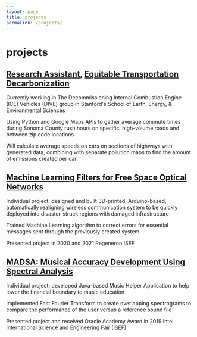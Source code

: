 ```yaml
---
layout: page
title: projects
permalink: /projects/
---
```

<div class="card">
    <div class="card-page">
        <h1 class="post-title">projects</h1>
        <h2><a class="link" href="https://github.com/CaryXiao1/traffic-estimate">Research Assistant</a>, <a class="link" href="https://earth.stanford.edu/equitable-transportation-decarbonization">Equitable Transportation Decarbonization</a></h2>
        <p>Currently working in The Decommissioning Internal Combustion Engine (ICE) Vehicles (DIVE) group in Stanford's School of Earth, Energy, & Environmental Sciences</p>
        <p>Using Python and Google Maps APIs to gather average commute times during Sonoma County rush hours on specific, high-volume roads and between zip code locations</p>
        <p>Will calculate average speeds on cars on sections of highways with generated data, combining with separate pollution maps to find the amount of emissions created per car</p>
        <p></p>
        <h2><a class="link" href="https://github.com/CaryXiao1/MLFilters-for-Networks">Machine Learning Filters for Free Space Optical Networks</a></h2>
        <p>Individual project; designed and built 3D-printed, Arduino-based, automatically realigning wireless communication system to be quickly deployed into disaster-struck regions with damaged infrastructure</p>
        <p>Trained Machine Learning algorithm to correct errors for essential messages sent through the previously created system</p>
        <p>Presented project in 2020 and 2021 Regeneron ISEF</p>
        <p></p>
        <h2><a class="link" href="https://github.com/CaryXiao1/MADSA">MADSA: Musical Accuracy Development Using Spectral Analysis</a></h2>
        <p>Individual project; developed Java-based Music Helper Application to help lower the financial boundary to music education</p>
        <p>Implemented Fast Fourier Transform to create overlapping spectrograms to compare the performance of the user versus a reference sound file</p>
        <p>Presented project and received Oracle Academy Award in 2019 Intel International Science and Engineering Fair (ISEF)</p>
    </div>
</div>